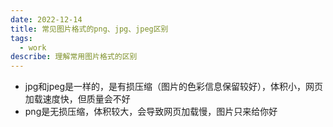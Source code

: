 ```yaml
---
date: 2022-12-14
title: 常见图片格式的png、jpg、jpeg区别
tags:
  - work
describe: 理解常用图片格式的区别
---
```



- jpg和jpeg是一样的，是有损压缩（图片的色彩信息保留较好），体积小，网页加载速度快，但质量会不好
- png是无损压缩，体积较大，会导致网页加载慢，图片只来给你好
